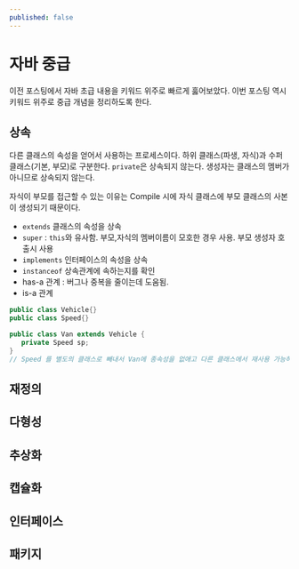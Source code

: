 ```yaml
---
published: false
---
```

# 자바 중급
이전 포스팅에서 자바 초급 내용을 키워드 위주로 빠르게 훓어보았다. 이번 포스팅 역시 키워드 위주로 중급 개념을 정리하도록 한다.

## 상속
다른 클래스의 속성을 얻어서 사용하는 프로세스이다. 하위 클래스(파생, 자식)과 수퍼 클래스(기본, 부모)로 구분한다. `private`은 상속되지 않는다. 생성자는 클래스의 멤버가 아니므로 상속되지 않는다.

자식이 부모를 접근할 수 있는 이유는 Compile 시에 자식 클래스에 부모 클래스의 사본이 생성되기 때문이다.

- `extends` 클래스의 속성을 상속
- `super` : `this`와 유사함. 부모,자식의 멤버이름이 모호한 경우 사용. 부모 생성자 호출시 사용
- `implements` 인터페이스의 속성을 상속 
- `instanceof` 상속관계에 속하는지를 확인
- has-a 관계 : 버그나 중복을 줄이는데 도움됨.
- is-a 관계
```java
public class Vehicle{}
public class Speed{}

public class Van extends Vehicle {
   private Speed sp;
}
// Speed 를 별도의 클래스로 빼내서 Van에 종속성을 없애고 다른 클래스에서 재사용 가능하게 함
```




## 재정의

## 다형성

## 추상화

## 캡슐화

## 인터페이스

## 패키지

